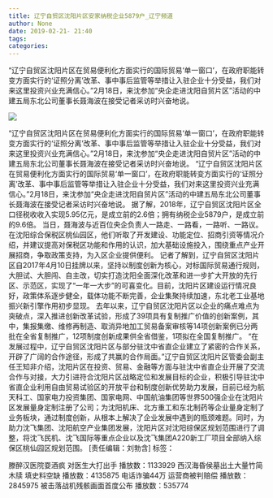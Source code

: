 ```yaml
---
title: 辽宁自贸区沈阳片区安家纳税企业5879户_辽宁频道
author: None
date: 2019-02-21- 21:40
tags: 
categories: 
---
```

“辽宁自贸区沈阳片区在贸易便利化方面实行的国际贸易‘单一窗口’，在政府职能转变方面实行的‘证照分离’改革、事中事后监管等举措让入驻企业十分受益，我们对来这里投资兴业充满信心。”2月18日，来沈参加“央企走进沈阳自贸片区”活动的中建五局东北公司董事长聂海波在接受记者采访时兴奋地说。
<!-- more -->
                
<img align="center" border="0" src="http://p2.ifengimg.com/a/2016/0810/204c433878d5cf9size1_w16_h16.png" />
                
            
“辽宁自贸区沈阳片区在贸易便利化方面实行的国际贸易‘单一窗口’，在政府职能转变方面实行的‘证照分离’改革、事中事后监管等举措让入驻企业十分受益，我们对来这里投资兴业充满信心。”2月18日，来沈参加“央企走进沈阳自贸片区”活动的中建五局东北公司董事长聂海波在接受记者采访时兴奋地说。
“辽宁自贸区沈阳片区在贸易便利化方面实行的国际贸易‘单一窗口’，在政府职能转变方面实行的‘证照分离’改革、事中事后监管等举措让入驻企业十分受益，我们对来这里投资兴业充满信心。”2月18日，来沈参加“央企走进沈阳自贸片区”活动的中建五局东北公司董事长聂海波在接受记者采访时兴奋地说。
据了解，2018年，辽宁自贸区沈阳片区全口径税收收入实现5.95亿元，是成立前的2.6倍；拥有纳税企业5879户，是成立前的9.6倍。
当日，聂海波与近百位央企负责人一路走、一路看，一路听、一路议。在沈阳综合保税区桃仙园区，他们听取了开发建设、功能定位、招商引资等情况介绍，并建议提高对保税区功能和作用的认识，加大基础设施投入，围绕重点产业开展招商，争取政策支持，为入区企业提供便利。
记者了解到，辽宁自贸区沈阳片区自2017年4月10日挂牌以来，坚持以制度创新为核心，对标国际贸易通行规则，大胆试、大胆闯、自主改，切实打造沈阳全面深化改革和进一步扩大开放的先行区、示范区，实现了“一年一大步”的可喜变化。目前，沈阳片区建设运行情况良好，政策体系逐步健全，载体功能不断完善，企业集聚持续加速，东北老工业基地振兴新引擎作用初步显现。
去年以来，辽宁自贸区沈阳片区以企业的痛点难点为突破点，深入推进创新改革试验，形成了39项具有复制推广价值的创新案例，其中，集报集缴、维修再制造、取消异地加工贸易备案审核等14项创新案例已分两批在全省复制推广，12项制度创新成果供全省借鉴，1项拟在全国复制推广。
“在发展过程中，辽宁自贸区沈阳片区与部分驻沈中省直企业建立了紧密的合作关系，开辟了广阔的合作途径，形成了共赢的合作局面。”辽宁自贸区沈阳片区管委会副主任王知非介绍，沈阳片区在投资、贸易、金融等方面与驻沈中省直企业开展了交流合作与对接，大力引进符合沈阳片区战略定位和发展目标的企业，积极引导驻沈中省直企业利用自由贸易试验区的开放平台和制度创新优势助力发展，目前已经为航天科工、国家电力投资集团、国家电网、中国航油集团等世界500强企业在沈阳片区发展量身定制注册了公司；为沈阳机床、北方重工和东北制药等企业量身定制了业务板块，通过制度创新，从根本上解决了企业发展中遇到的瓶颈难题。同时，为助力沈飞集团、沈阳航空产业集团发展，沈阳片区对沈阳综保区规划范围进行了调整，将沈飞民机、沈飞国际等重点企业以及沈飞集团A220新工厂项目全部纳入综保区桃仙园区规划范围。
[责任编辑：刘勃含]
标签：
 
             
滕醉汉医院耍酒疯 对医生大打出手
播放数：1133929
西汉海昏侯墓出土大量竹简木牍 填史料空缺
播放数：4135875
电话诈骗44万 运营商被判赔偿
播放数：2845975
被击落战机残骸画面首度公布
播放数：535774
